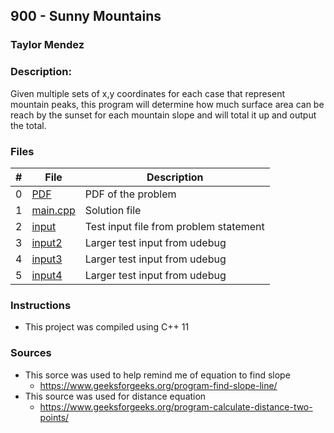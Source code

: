 ## 900 - Sunny Mountains
### Taylor Mendez 
### Description:

Given multiple sets of x,y coordinates 
for each case that represent mountain 
peaks, this program will determine how
much surface area can be reach by the 
sunset for each mountain slope and will
total it up and output the total.

### Files

|   #   | File                       | Description                                                |
| :---: | -------------------------- | ---------------------------------------------------------- |
|   0   | [PDF](./p920.pdf)          | PDF of the problem                                         |
|   1   | [main.cpp](./main.cpp)     | Solution file                                              |
|   2   | [input](./input.txt)       | Test input file from problem statement                     |
|   3   | [input2](./input2.txt)     | Larger test input from udebug                              |
|   4   | [input3](./input3.txt)     | Larger test input from udebug                              |
|   5   | [input4](./input4.txt)     | Larger test input from udebug                              |

### Instructions

- This project was compiled using C++ 11

### Sources
- This sorce was used to help remind me of equation to find slope
    - https://www.geeksforgeeks.org/program-find-slope-line/
- This source was used for distance equation
    - https://www.geeksforgeeks.org/program-calculate-distance-two-points/